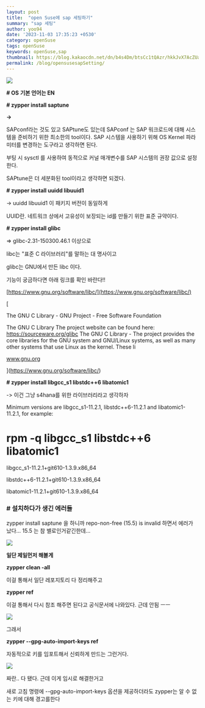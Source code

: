 ```yaml
---
layout: post
title:  "open Suse에 sap 세팅하기"
summary: "sap 세팅"
author: yoo94
date: '2023-11-03 17:35:23 +0530'
category: openSuse
tags: openSuse
keywords: openSuse,sap
thumbnail: https://blog.kakaocdn.net/dn/b4s4Dm/btsCc1tQAzr/hkkJvX7AcZUa3A1kzHZXWK/img.png
permalink: /blog/opensusesapSetting/
---
```


![](https://blog.kakaocdn.net/dn/buI7WL/btsCgs7mJ6v/tvC1vZa76KETuKrkiqxKQ0/img.png)



**# OS** **기본 언어는 EN**

**# zypper install saptune**

**->**

SAPconf라는 것도 있고 SAPtune도 있는데 SAPconf 는 SAP 워크로드에 대해 시스템을 준비하기 위한 최소한의 tool이다.  SAP 시스템을 사용하기 위해 OS Kernel 파라미터를 변경하는 도구라고 생각하면 된다.

부팅 시 sysctl 를 사용하여 동적으로 커널 매개변수를 SAP 시스템의 권장 값으로 설정한다.

SAPtune은 더 세분화된 tool이라고 생각하면 되겠다.



**# zypper install uuidd libuuid1**

-> uuidd libuuid1 이 패키지 버전이 동일하게 

UUID란. 네트워크 상에서 고유성이 보장되는 id를 만들기 위한 표준 규약이다.

**# zypper install glibc**

=> glibc-2.31-150300.46.1 이상으로



libc는  "표준 C 라이브러리"를 말하는 대 명사이고 

glibc는 GNU에서 만든 libc 이다.

기능이 궁금하다면 아래 링크를 확인 바란다!!

[https://www.gnu.org/software/libc/](https://www.gnu.org/software/libc/)

[



The GNU C Library - GNU Project - Free Software Foundation

The GNU C Library The project website can be found here: https://sourceware.org/glibc The GNU C Library - The project provides the core libraries for the GNU system and GNU/Linux systems, as well as many other systems that use Linux as the kernel. These li

www.gnu.org



](https://www.gnu.org/software/libc/)

**# zypper install libgcc_s1 libstdc++6 libatomic1**

-> 이건 그냥 s4hana를 위한 라이브러리라고 생각하자



Minimum versions are libgcc_s1-11.2.1, libstdc++6-11.2.1 and libatomic1-11.2.1, for example:

# rpm -q libgcc_s1 libstdc++6 libatomic1

libgcc_s1-11.2.1+git610-1.3.9.x86_64

libstdc++6-11.2.1+git610-1.3.9.x86_64

libatomic1-11.2.1+git610-1.3.9.x86_64





### **# 설치하다가 생긴 에러들** 

zypper install saptune 을 하니까 repo-non-free (15.5) is invalid 하면서 에러가 났다... 15.5 는 참 별로인거같긴한데... 

![](https://blog.kakaocdn.net/dn/xMkMe/btsCfBKzTIs/fdqqbfPvKk5fJ66qkTKhOK/img.png)

**일단 제일먼저 해볼게**

**zypper clean -all**

이걸 통해서 일단 레포지토리 다 정리해주고



**zypper ref** 

이걸 통해서 다시 참조 해주면 된다고 공식문서에 나와있다. 근데 안됨 ㅡㅡ 

  

![](https://blog.kakaocdn.net/dn/bZH9nN/btsCew3z2gZ/h23hmMRK2cWE4noNsFx9U0/img.png)



그래서 

**zypper --gpg-auto-import-keys ref**

자동적으로 키를 임포트해서 신뢰하게 만드는 그런거다. 

![](https://blog.kakaocdn.net/dn/c79b0L/btsClaYHSgY/IEORbmIuCx3RjaQjauAB7K/img.png)



짜란.. 다 됐다. 근데 이게 임시로 해결한거고 

새로 고침 명령에 --gpg-auto-import-keys 옵션을 제공하더라도 zypper는 알 수 없는 키에 대해 경고를한다